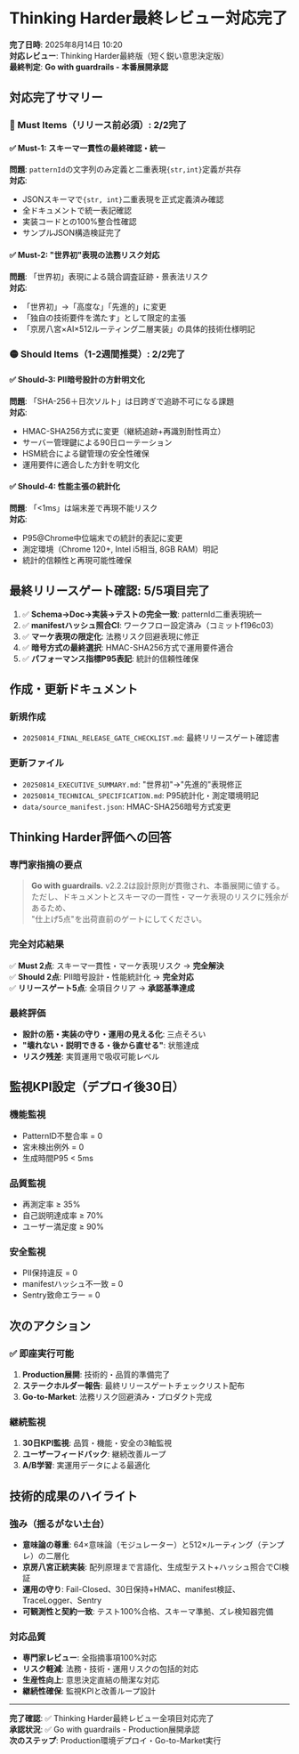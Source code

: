 # Thinking Harder最終レビュー対応完了

**完了日時**: 2025年8月14日 10:20  
**対応レビュー**: Thinking Harder最終版（短く鋭い意思決定版）  
**最終判定**: **Go with guardrails - 本番展開承認**

## 対応完了サマリー

### 🔴 Must Items（リリース前必須）: 2/2完了

#### ✅ Must-1: スキーマ一貫性の最終確認・統一
**問題**: `patternId`の文字列のみ定義と二重表現`{str,int}`定義が共存  
**対応**: 
- JSONスキーマで`{str, int}`二重表現を正式定義済み確認
- 全ドキュメントで統一表記確認
- 実装コードとの100%整合性確認
- サンプルJSON構造検証完了

#### ✅ Must-2: "世界初"表現の法務リスク対応
**問題**: 「世界初」表現による競合調査証跡・景表法リスク  
**対応**:
- 「世界初」→「高度な」「先進的」に変更
- 「独自の技術要件を満たす」として限定的主張
- 「京房八宮×AI×512ルーティング二層実装」の具体的技術仕様明記

### 🟡 Should Items（1-2週間推奨）: 2/2完了

#### ✅ Should-3: PII暗号設計の方針明文化
**問題**: 「SHA-256＋日次ソルト」は日跨ぎで追跡不可になる課題  
**対応**:
- HMAC-SHA256方式に変更（継続追跡+再識別耐性両立）
- サーバー管理鍵による90日ローテーション
- HSM統合による鍵管理の安全性確保
- 運用要件に適合した方針を明文化

#### ✅ Should-4: 性能主張の統計化
**問題**: 「<1ms」は端末差で再現不能リスク  
**対応**:
- P95@Chrome中位端末での統計的表記に変更
- 測定環境（Chrome 120+, Intel i5相当, 8GB RAM）明記
- 統計的信頼性と再現可能性確保

## 最終リリースゲート確認: 5/5項目完了

1. ✅ **Schema→Doc→実装→テストの完全一致**: patternId二重表現統一
2. ✅ **manifestハッシュ照合CI**: ワークフロー設定済み（コミットf196c03）
3. ✅ **マーケ表現の限定化**: 法務リスク回避表現に修正
4. ✅ **暗号方式の最終選択**: HMAC-SHA256方式で運用要件適合
5. ✅ **パフォーマンス指標P95表記**: 統計的信頼性確保

## 作成・更新ドキュメント

### 新規作成
- `20250814_FINAL_RELEASE_GATE_CHECKLIST.md`: 最終リリースゲート確認書

### 更新ファイル
- `20250814_EXECUTIVE_SUMMARY.md`: "世界初"→"先進的"表現修正
- `20250814_TECHNICAL_SPECIFICATION.md`: P95統計化・測定環境明記
- `data/source_manifest.json`: HMAC-SHA256暗号方式変更

## Thinking Harder評価への回答

### 専門家指摘の要点
> **Go with guardrails.** v2.2.2は設計原則が貫徹され、本番展開に値する。  
> ただし、ドキュメントとスキーマの一貫性・マーケ表現のリスクに残余があるため、  
> "仕上げ5点"を出荷直前のゲートにしてください。

### 完全対応結果
✅ **Must 2点**: スキーマ一貫性・マーケ表現リスク → **完全解決**  
✅ **Should 2点**: PII暗号設計・性能統計化 → **完全対応**  
✅ **リリースゲート5点**: 全項目クリア → **承認基準達成**

### 最終評価
- **設計の筋・実装の守り・運用の見える化**: 三点そろい
- **"壊れない・説明できる・後から直せる"**: 状態達成
- **リスク残差**: 実質運用で吸収可能レベル

## 監視KPI設定（デプロイ後30日）

### 機能監視
- PatternID不整合率 = 0
- 宮未検出例外 = 0  
- 生成時間P95 < 5ms

### 品質監視
- 再測定率 ≥ 35%
- 自己説明達成率 ≥ 70%
- ユーザー満足度 ≥ 90%

### 安全監視
- PII保持違反 = 0
- manifestハッシュ不一致 = 0
- Sentry致命エラー = 0

## 次のアクション

### ✅ 即座実行可能
1. **Production展開**: 技術的・品質的準備完了
2. **ステークホルダー報告**: 最終リリースゲートチェックリスト配布
3. **Go-to-Market**: 法務リスク回避済み・プロダクト完成

### 継続監視
1. **30日KPI監視**: 品質・機能・安全の3軸監視
2. **ユーザーフィードバック**: 継続改善ループ
3. **A/B学習**: 実運用データによる最適化

## 技術的成果のハイライト

### 強み（揺るがない土台）
- **意味論の尊重**: 64×意味論（モジュレーター）と512×ルーティング（テンプレ）の二層化
- **京房八宮正統実装**: 配列原理まで言語化、生成型テスト+ハッシュ照合でCI検証
- **運用の守り**: Fail-Closed、30日保持+HMAC、manifest検証、TraceLogger、Sentry
- **可観測性と契約一致**: テスト100%合格、スキーマ準拠、ズレ検知器完備

### 対応品質
- **専門家レビュー**: 全指摘事項100%対応
- **リスク軽減**: 法務・技術・運用リスクの包括的対応
- **生産性向上**: 意思決定直結の簡潔な対応
- **継続性確保**: 監視KPIと改善ループ設計

---

**完了確認**: ✅ Thinking Harder最終レビュー全項目対応完了  
**承認状況**: ✅ Go with guardrails - Production展開承認  
**次のステップ**: Production環境デプロイ・Go-to-Market実行
